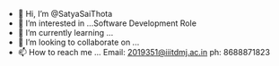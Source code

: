 - 👋 Hi, I’m @SatyaSaiThota
- 👀 I’m interested in ...Software Development Role
- 🌱 I’m currently learning ...
- 💞️ I’m looking to collaborate on ...
- 📫 How to reach me ... Email: 2019351@iiitdmj.ac.in  ph: 8688871823

<!---
SatyaSaiThota/SatyaSaiThota is a ✨ special ✨ repository because its `README.md` (this file) appears on your GitHub profile.
You can click the Preview link to take a look at your changes.
--->
